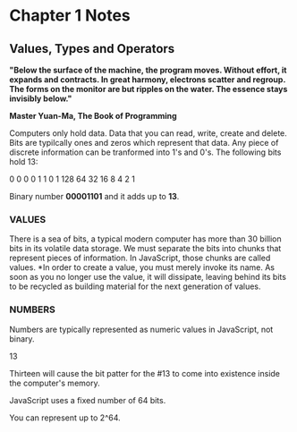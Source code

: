 # Chapter 1 Notes

## Values, Types and Operators

__"Below the surface of the machine, the program moves. Without effort, it expands and contracts. In great harmony, electrons scatter and regroup. The forms on the monitor are but ripples on the water. The essence stays invisibly below."__


**Master Yuan-Ma, The Book of Programming**

Computers only hold data. Data that you can read, write, create and delete. Bits are typilcally ones and zeros which represent that data. Any piece of discrete information can be tranformed into 1's and 0's. The following bits hold 13:

  0  0  0  0  1  1  0  1
128 64 32 16  8  4  2  1

Binary number **00001101** and it adds up to **13**.






### VALUES

There is a sea of bits, a typical modern computer has more than 30 billion bits in its volatile data storage. We must separate the bits into chunks that represent pieces of information. In JavaScript, those chunks are called values. *In order to create a value, you must merely invoke its name. As soon as you no longer use the value, it will dissipate, leaving behind its bits to be recycled as building material for the next generation of values.





### NUMBERS

Numbers are typically represented as numeric values in JavaScript, not binary. 

13

Thirteen will cause the bit patter for the #13 to come into existence inside the computer's memory.

JavaScript uses a fixed number of 64 bits.

You can represent up to 2^64.
